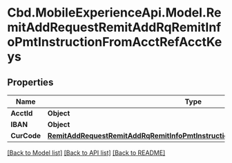 # Cbd.MobileExperienceApi.Model.RemitAddRequestRemitAddRqRemitInfoPmtInstructionFromAcctRefAcctKeys

## Properties

Name | Type | Description | Notes
------------ | ------------- | ------------- | -------------
**AcctId** | **Object** |  | [optional] 
**IBAN** | **Object** |  | [optional] 
**CurCode** | [**RemitAddRequestRemitAddRqRemitInfoPmtInstructionFromAcctRefAcctKeysCurCode**](RemitAddRequestRemitAddRqRemitInfoPmtInstructionFromAcctRefAcctKeysCurCode.md) |  | [optional] 

[[Back to Model list]](../README.md#documentation-for-models) [[Back to API list]](../README.md#documentation-for-api-endpoints) [[Back to README]](../README.md)

